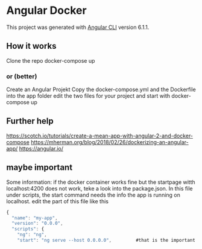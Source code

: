 # Angular Docker

This project was generated with [Angular CLI](https://github.com/angular/angular-cli) version 6.1.1.

## How it works

Clone the repo
docker-compose up

### or (better)

Create an Angular Projekt
Copy the docker-compose.yml and the Dockerfile into the app folder
edit the two files for your project
and start with docker-compose up


## Further help

https://scotch.io/tutorials/create-a-mean-app-with-angular-2-and-docker-compose
https://mherman.org/blog/2018/02/26/dockerizing-an-angular-app/
https://angular.io/


## maybe important
Some information: if the docker container works fine but the startpage witth localhost:4200 does not work,
teke a look into the package.json. In this file under scripts, the start command needs the info the app is running on localhost.
edit the part of this file like this

```javascript
{
  "name": "my-app",
  "version": "0.0.0",
  "scripts": {
    "ng": "ng",
    "start": "ng serve --host 0.0.0.0",         #that is the important one

```